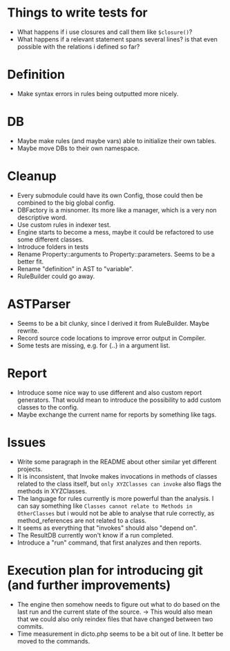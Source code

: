 # Things to write tests for
* What happens if i use closures and call them like `$closure()`?
* What happens if a relevant statement spans several lines? is that even possible
  with the relations i defined so far?

# Definition
* Make syntax errors in rules being outputted more nicely.

# DB
* Maybe make rules (and maybe vars) able to initialize their own tables.
* Maybe move DBs to their own namespace.

# Cleanup
* Every submodule could have its own Config, those could then be combined to the
  big global config.
* DBFactory is a misnomer. Its more like a manager, which is a very non descriptive
  word.
* Use custom rules in indexer test.
* Engine starts to become a mess, maybe it could be refactored to use some different
  classes.
* Introduce folders in tests
* Rename Property::arguments to Property::parameters. Seems to be a better fit.
* Rename "definition" in AST to "variable".
* RuleBuilder could go away.

# ASTParser
* Seems to be a bit clunky, since I derived it from RuleBuilder. Maybe rewrite.
* Record source code locations to improve error output in Compiler.
* Some tests are missing, e.g. for {..} in a argument list.

# Report
* Introduce some nice way to use different and also custom report generators. That
  would mean to introduce the possibility to add custom classes to the config. 
* Maybe exchange the current name for reports by something like tags.

# Issues
* Write some paragraph in the README about other similar yet different projects.
* It is inconsistent, that Invoke makes invocations in methods of classes related
  to the class itself, but `only XYZClasses can invoke` also flags the methods in
  XYZClasses.
* The language for rules currently is more powerful than the analysis. I can say
  something like `Classes cannot relate to Methods in OtherClasses` but i would
  not be able to analyse that rule correctly, as method_references are not related
  to a class.
* It seems as everything that "invokes" should also "depend on".
* The ResultDB currently won't know if a run completed.
* Introduce a "run" command, that first analyzes and then reports.

# Execution plan for introducing git (and further improvements)
* The engine then somehow needs to figure out what to do based on the last run and
  the current state of the source.
    -> This would also mean that we could also only reindex files that have changed
       between two commits.
* Time measurement in dicto.php seems to be a bit out of line. It better be moved
  to the commands.
